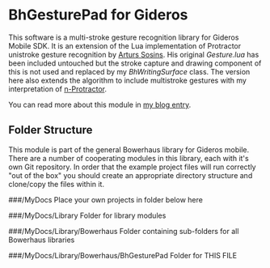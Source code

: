 BhGesturePad for Gideros 
========================

This software is a multi-stroke gesture recognition library for Gideros Mobile SDK.
It is an extension of the Lua implementation of Protractor unistroke gesture 
recognition by [Arturs Sosins](http://appcodingeasy.com). His original <em>Gesture.lua</em> has been
included untouched but the stroke capture and drawing component of this is not used and replaced by my <em>BhWritingSurface</em> class. The version here also extends the algorithm to include multistroke gestures with my interpretation of [n-Protractor](http://depts.washington.edu/aimgroup/proj/dollar/ndollar-protractor.pdf).

You can read more about this module in [my blog entry](http://bowerhaus.eu/blog/files/multistroke_gestures.html).

Folder Structure
----------------

This module is part of the general Bowerhaus library for Gideros mobile. There are a number of cooperating modules in this library, each with it's own Git repository. In order that the example project files will run correctly "out of the box" you should create an appropriate directory structure and clone/copy the files within it.

###/MyDocs
Place your own projects in folder below here

###/MyDocs/Library
Folder for library modules

###/MyDocs/Library/Bowerhaus
Folder containing sub-folders for all Bowerhaus libraries

###/MyDocs/Library/Bowerhaus/BhGesturePad
Folder for THIS FILE

